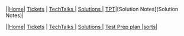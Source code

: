 

||[Home](.)| [Tickets](Tickets) | [TechTalks ](TechTalks)| [Solutions ](Solutions)| [TPT](TPT)|[Solution Notes](Solution Notes)|

||[Home](.)| [Tickets](Tickets) | [TechTalks ](TechTalks)| [Solutions ](Solutions)| [Test Prep plan ](testprepplan)|[sorts](sorts)|

